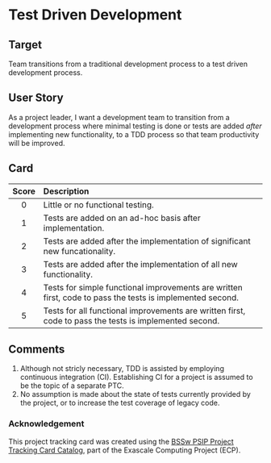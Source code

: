 [metadata:tags]:- "ecp-psip-ptc"
# Test Driven Development

## Target

Team transitions from a traditional development process to a test driven development process.

## User Story

As a project leader, I want a development team to transition from a development process where minimal 
testing is done or tests are added *after* implementing new functionality, to a TDD process so that team productivity 
will be improved.

## Card

| Score         | Description |
| :-------------: | :------------- |
| 0 | Little or no functional testing. |
| 1 | Tests are added on an ad-hoc basis after implementation. |
| 2 | Tests are added after the implementation of significant new funcationality.  |
| 3 | Tests are added after the implementation of all new functionality. |
| 4 | Tests for simple functional improvements are written first, code to pass the tests is implemented second. |
| 5 | Tests for all functional improvements are written first, code to pass the tests is implemented second. |

## Comments

1. Although not stricly necessary, TDD is assisted by employing continuous integration (CI). Establishing CI for a project
is assumed to be the topic of a separate PTC.
2. No assumption is made about the state of tests currently provided by the project, or to increase the test coverage of legacy code.


### Acknowledgement

This project tracking card was created using the [BSSw PSIP Project Tracking Card Catalog](https://bssw-psip.github.io/ptc-catalog/), part of the Exascale Computing Project (ECP).
